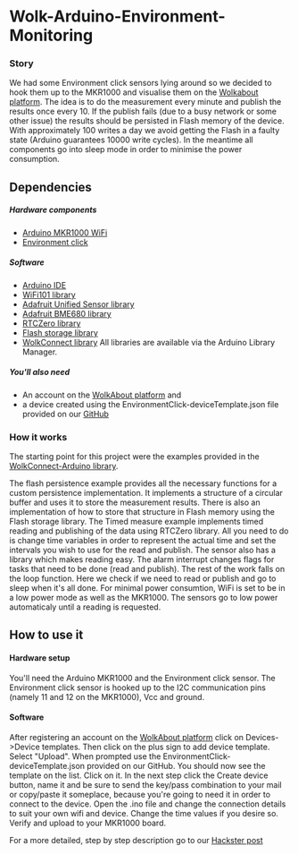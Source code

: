 # Wolk-Arduino-Environment-Monitoring

### Story

We had some Environment click sensors lying around so we decided to hook them up to the MKR1000 and visualise them on the [Wolkabout platform](https://demo.wolkabout.com/).
The idea is to do the measurement every minute and publish the results once every 10.
If the publish fails (due to a busy network or some other issue) the results should be persisted in Flash memory of the device. With approximately 100 writes a day we avoid getting the Flash in a faulty state (Arduino guarantees 10000 write cycles).
In the meantime all components go into sleep mode in order to minimise the power consumption. 

## Dependencies
##### Hardware components
- [Arduino MKR1000 WiFi](https://www.hackster.io/arduino/products/arduino-mkr1000)
- [Environment click](https://www.mikroe.com/environment-click)

##### Software
- [Arduino IDE](https://www.arduino.cc/en/main/software)
- [WiFi101 library](https://github.com/arduino-libraries/WiFi101)
- [Adafruit Unified Sensor library](https://github.com/adafruit/Adafruit_Sensor)
- [Adafruit BME680 library](https://github.com/adafruit/Adafruit_BME680)
- [RTCZero library](https://github.com/arduino-libraries/RTCZero)
- [Flash storage library](https://github.com/cmaglie/FlashStorage)
- [WolkConnect library](https://github.com/Wolkabout/WolkConnect-Arduino)
All libraries are available via the Arduino Library Manager.

##### You'll also need

- An account on the [WolkAbout platform](https://demo.wolkabout.com/) and 
- a device created using the EnvironmentClick-deviceTemplate.json file provided on our [GitHub](https://github.com/Wolkabout/Wolk-Arduino-Environment-Monitoring) 

### How it works

The starting point for this project were the examples provided in the [WolkConnect-Arduino library](https://github.com/Wolkabout/WolkConnect-Arduino).

The flash persistence example provides all the necessary functions for a custom persistence implementation. It implements a structure of a circular buffer and uses it to store the measurement results. There is also an implementation of how to store that structure in Flash memory using the Flash storage library.
The Timed measure example implements timed reading and publishing of the data using RTCZero library. All you need to do is change time variables in order to represent the actual time and set the intervals you wish to use for the read and publish.
The sensor also has a library which makes reading easy.
The alarm interrupt changes flags for tasks that need to be done (read and publish). The rest of the work falls on the loop function.
Here we check if we need to read or publish and go to sleep when it's all done. For minimal power consumtion, WiFi is set to be in a low power mode as well as the MKR1000. The sensors go to low power automaticaly until a reading is requested.

## How to use it
#### Hardware setup

You'll need the Arduino MKR1000 and the Environment click sensor.
The Environment click sensor is hooked up to the I2C communication pins (namely 11 and 12 on the MKR1000), Vcc and ground.
#### Software
After registering an account on the [WolkAbout platform](https://demo.wolkabout.com/) click on Devices->Device templates.
Then click on the plus sign to add device template. Select "Upload".
When prompted use the EnvironmentClick-deviceTemplate.json provided on our GitHub. You should now see the template on the list. Click on it.
In the next step click the Create device button, name it and be sure to send the key/pass combination to your mail or copy/paste it someplace, because you're going to need it in order to connect to the device.
Open the .ino file and change the connection details to suit your own wifi and device.
Change the time values if you desire so.
Verify and upload to your MKR1000 board.

For a more detailed, step by step description go to our [Hackster post](https://www.hackster.io/wolkabout-writer/arduino-environmental-monitoring-a51e9d)
